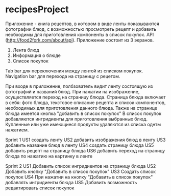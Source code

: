 # recipesProject
Приложение - книга рецептов, в котором в виде ленты показываются фотографии блюд, с возможностью просмотреть рецепт и добавить необходимы для приготовления компоненты в список покупок. API (http://food2fork.com/about/api).
Приложение состоит из 3 экранов. 
1. Лента блюд
2. Информация о блюде
3. Список покупок

Tab bar для переключения между лентой из списком покупок.
Navigation bar для перехода на страницу с рецетом.



При входе в приложение, полбзователь видит ленту состоящую из фотографий и названий блюд.
При нажатии на изображение, осуществляется переход на страницу блюда.
Страница блюда включает в себя: фото блюда, текстовое описание рецепта и список компонентов, необходимых для приготовления данного блюда.
Также на странице блюда имеется кнопка "добавить в список покупок"
В список покупок добавляются ингридиенты для приготовления выбранных блюд.
Купленные или уже имеющиеся продукты удаляются из списка однтм нажатием.


Sprint 1
US1     создать ленту
US2     добавить изображения блюд в ленту
US3     добавить название блюд в ленту
US4     создать страницу блюда
US5     добавить рецепт на страницу блюда
US6     добавить переход на страницу блюда по нажатию на картинку в ленте

Sprint 2
US1     Добавить список ингридиентов на страницу блюда
US2     Добавить кнопку "Добавить в список покупок"
US3     Создать список покупок
US4     При нажатии на кнопку "Добавить в список покупок" добавлять ингридиенты блюда
US5     Добавить возможность редактировать список покупок
